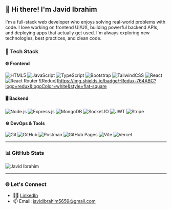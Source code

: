 ## 👋 Hi there! I'm Javid Ibrahim

I'm a full-stack web developer who enjoys solving real-world problems with code. I love working on frontend UI/UX, building powerful backend APIs, and deploying apps that actually get used. I'm always exploring new technologies, best practices, and clean code.


### 🧰 Tech Stack

#### 🌐 Frontend
![HTML5](https://img.shields.io/badge/-HTML5-E34F26?logo=html5&logoColor=white&style=flat-square)
![JavaScript](https://img.shields.io/badge/-JavaScript-F7DF1E?logo=javascript&logoColor=black&style=flat-square)
![TypeScript](https://img.shields.io/badge/-TypeScript-3178C6?logo=typescript&logoColor=white&style=flat-square)
![Bootstrap](https://img.shields.io/badge/-Bootstrap-7952B3?logo=bootstrap&logoColor=white&style=flat-square)
![TailwindCSS](https://img.shields.io/badge/-TailwindCSS-06B6D4?logo=tailwindcss&logoColor=white&style=flat-square)
![React](https://img.shields.io/badge/-React-61DAFB?logo=react&logoColor=black&style=flat-square)
![React Router](https://img.shields.io/badge/-React_Router-CA4245?logo=react-router&logoColor=white&style=flat-square)
![Redux](https://img.shields.io/badge/-Redux-764ABC?logo=redux&logoColor=white&style=flat-square

#### 🖥️ Backend
![Node.js](https://img.shields.io/badge/-Node.js-339933?logo=node.js&logoColor=white&style=flat-square)
![Express.js](https://img.shields.io/badge/-Express.js-000000?logo=express&logoColor=white&style=flat-square)
![MongoDB](https://img.shields.io/badge/-MongoDB-47A248?logo=mongodb&logoColor=white&style=flat-square)
![Socket.IO](https://img.shields.io/badge/-Socket.IO-010101?logo=socket.io&logoColor=white&style=flat-square)
![JWT](https://img.shields.io/badge/-JWT-000000?logo=jsonwebtokens&logoColor=white&style=flat-square)
![Stripe](https://img.shields.io/badge/-Stripe-635BFF?logo=stripe&logoColor=white&style=flat-square)

#### ⚙️ DevOps & Tools
![Git](https://img.shields.io/badge/-Git-F05032?logo=git&logoColor=white&style=flat-square)
![GitHub](https://img.shields.io/badge/-GitHub-181717?logo=github&logoColor=white&style=flat-square)
![Postman](https://img.shields.io/badge/-Postman-FF6C37?logo=postman&logoColor=white&style=flat-square)
![GitHub Pages](https://img.shields.io/badge/-GitHub_Pages-121013?logo=github&logoColor=white&style=flat-square)
![Vite](https://img.shields.io/badge/-Vite-646CFF?logo=vite&logoColor=white&style=flat-square)
![Vercel](https://img.shields.io/badge/-Vercel-000000?logo=vercel&logoColor=white&style=flat-square)

---

### 📊 GitHub Stats

![Javid Ibrahim](https://github-readme-stats.vercel.app/api?username=javidcp&show_icons=true&hide_title=true&theme=default)

---

### 🌐 Let's Connect

- 🧑‍💼 [LinkedIn](https://www.linkedin.com/in/javid-ibrahim-0903392b1/)
- 📫 Email: javidibrahim5659@gmail.com
